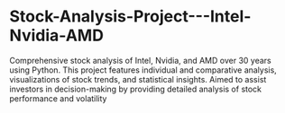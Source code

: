 # Stock-Analysis-Project---Intel-Nvidia-AMD
Comprehensive stock analysis of Intel, Nvidia, and AMD over 30 years using Python. This project features individual and comparative analysis, visualizations of stock trends, and statistical insights. Aimed to assist investors in decision-making by providing detailed analysis of stock performance and volatility

